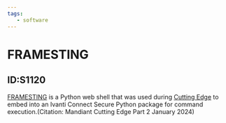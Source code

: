 ```yaml
---
tags:
   - software
---
```

# FRAMESTING
## ID:S1120
[FRAMESTING](software/S1120) is a Python web shell that was used during [Cutting Edge](campaigns/C0029) to embed into an Ivanti Connect Secure Python package for command execution.(Citation: Mandiant Cutting Edge Part 2 January 2024)
